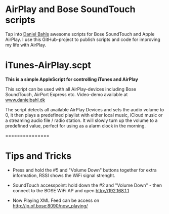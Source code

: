 # AirPlay and Bose SoundTouch scripts

Tap into [Daniel Bahls](http://www.danielbahl.dk/) awesome scripts for Bose SoundTouch and Apple AirPlay. I use this GitHub-project to publish scripts and code for improving my life with AirPlay.


# iTunes-AirPlay.scpt 

**This is a simple AppleScript for controlling iTunes and AirPlay**

This script can be used with all AirPlay-devices including Bose SoundTouch, AirPort Express etc.
Video-demo available at www.danielbahl.dk

The script detects all available AirPlay Devices and sets the audio volume to 0, it then plays a predefined playlist with either local music, iCloud music or a streaming audio file / radio station. It will slowly turn up the volume to a predefined value, perfect for using as a alarm clock in the morning.

===============

# Tips and Tricks

*  Press and hold the #5 and "Volume Down" buttons together for extra information, RSSI shows the WiFi signal strenght.

*  SoundTouch accesspoint: hold down the #2 and "Volume Down" - then connect to the BOSE WiFi AP and open http://192.168.1.1

*  Now Playing XML Feed can be access on http://ip.of.bose:8090/now_playing/
